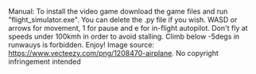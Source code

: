Manual: To install the video game download the game files and run "flight_simulator.exe". You can delete the .py file if you wish. WASD or arrows for movement, 1 for pause and e for in-flight autopilot. Don't fly at speeds under 100kmh in order to avoid stalling. Climb below -5degs in runwauys is forbidden. Enjoy! 
Image source: https://www.vecteezy.com/png/1208470-airplane. No copyright infringement intended